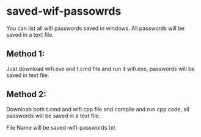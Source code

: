 # saved-wif-passowrds
You can list all wifi passwords saved in windows. 
All passwords will be saved in a text file.


## Method 1:
Just download wifi.exe and t.cmd file and run it wifi.exe, passwords will be saved in text file.

## Method 2:
Downloab both t.cmd and wifi.cpp file and compile and run cpp code, all passwords will be saved in a text file.

File Name will be saved-wifi-passwords.txt 

